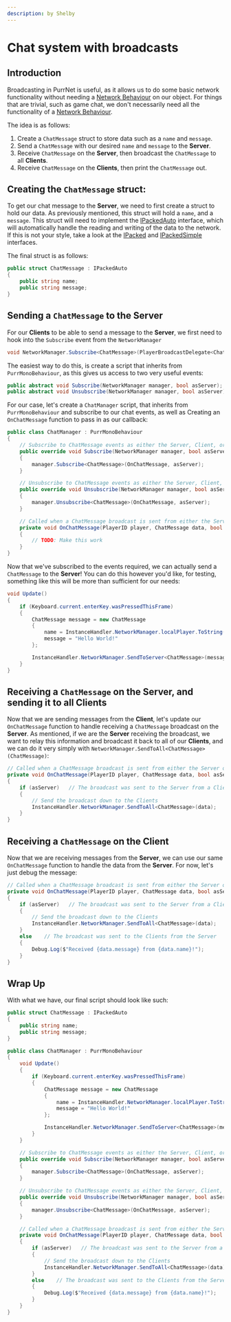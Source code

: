 ```yaml
---
description: by Shelby
---
```


# Chat system with broadcasts

## Introduction

Broadcasting in PurrNet is useful, as it allows us to do some basic network functionality without needing a [Network Behaviour](../systems-and-modules/network-identity/networkbehaviour.md) on our object. For things that are trivial, such as game chat, we don't necessarily need all the functionality of a [Network Behaviour](../systems-and-modules/network-identity/networkbehaviour.md).

The idea is as follows:

1. Create a `ChatMessage` struct to store data such as a `name` and `message`.
2. Send a `ChatMessage` with our desired `name` and `message` to the **Server**.
3. Receive `ChatMessage` on the **Server**, then broadcast the `ChatMessage` to all **Clients**.
4. Receive `ChatMessage` on the **Clients**, then print the `ChatMessage` out.

## Creating the `ChatMessage` struct:

To get our chat message to the **Server**, we need to first create a struct to hold our data. As previously mentioned, this struct will hold a `name`, and a `message`. This struct will need to implement the [IPackedAuto](../systems-and-modules/bitpacker-serialization/networking-custom-classes-structs-and-types.md#IPackedAuto) interface, which will automatically handle the reading and writing of the data to the network. If this is not your style, take a look at the [IPacked](../systems-and-modules/bitpacker-serialization/networking-custom-classes-structs-and-types.md#IPacked) and [IPackedSimple](../systems-and-modules/bitpacker-serialization/networking-custom-classes-structs-and-types.md#IPackedSimple) interfaces.

The final struct is as follows:

```csharp
public struct ChatMessage : IPackedAuto
{
    public string name;
    public string message;
}
```

## Sending a `ChatMessage` to the **Server**

For our **Clients** to be able to send a message to the **Server**, we first need to hook into the `Subscribe` event from the `NetworkManager`

```csharp
void NetworkManager.Subscribe<ChatMessage>(PlayerBroadcastDelegate<ChatMessage> callback, bool asServer)
```

The easiest way to do this, is create a script that inherits from `PurrMonoBehaviour`, as this gives us access to two very useful events:

```csharp
public abstract void Subscribe(NetworkManager manager, bool asServer);
public abstract void Unsubscribe(NetworkManager manager, bool asServer);
```

For our case, let's create a `ChatManager` script, that inherits from `PurrMonoBehaviour` and subscribe to our chat events, as well as Creating an `OnChatMessage` function to pass in as our callback:

```csharp
public class ChatManager : PurrMonoBehaviour
{
    // Subscribe to ChatMessage events as either the Server, Client, or both
    public override void Subscribe(NetworkManager manager, bool asServer)
    {
        manager.Subscribe<ChatMessage>(OnChatMessage, asServer);
    }

    // Unsubscribe to ChatMessage events as either the Server, Client, or both
    public override void Unsubscribe(NetworkManager manager, bool asServer)
    {
        manager.Unsubscribe<ChatMessage>(OnChatMessage, asServer);
    }

    // Called when a ChatMessage broadcast is sent from either the Server or a Client
    private void OnChatMessage(PlayerID player, ChatMessage data, bool asServer)
    {
        // TODO: Make this work
    }
}
```

Now that we've subscribed to the events required, we can actually send a `ChatMessage` to the **Server**! You can do this however you'd like, for testing, something like this will be more than sufficient for our needs:

```csharp
void Update()
{
    if (Keyboard.current.enterKey.wasPressedThisFrame)
    {
        ChatMessage message = new ChatMessage
        {
            name = InstanceHandler.NetworkManager.localPlayer.ToString(),
            message = "Hello World!"
        };

        InstanceHandler.NetworkManager.SendToServer<ChatMessage>(message);
    }
}
```

## Receiving a `ChatMessage` on the **Server**, and sending it to all **Clients**

Now that we are sending messages from the **Client**, let's update our `OnChatMessage` function to handle receiving a `ChatMessage` broadcast on the **Server**. As mentioned, if we are the **Server** receiving the broadcast, we want to relay this information and broadcast it back to all of our **Clients**, and we can do it very simply with `NetworkManager.SendToAll<ChatMessage>(ChatMessage)`:

```csharp
// Called when a ChatMessage broadcast is sent from either the Server or a Client
private void OnChatMessage(PlayerID player, ChatMessage data, bool asServer)
{
    if (asServer)   // The broadcast was sent to the Server from a Client
    {
        // Send the broadcast down to the Clients
        InstanceHandler.NetworkManager.SendToAll<ChatMessage>(data);
    }
}
```

## Receiving a `ChatMessage` on the **Client**

Now that we are receiving messages from the **Server**, we can use our same `OnChatMessage` function to handle the data from the **Server**. For now, let's just debug the message:

```csharp
// Called when a ChatMessage broadcast is sent from either the Server or a Client
private void OnChatMessage(PlayerID player, ChatMessage data, bool asServer)
{
    if (asServer)   // The broadcast was sent to the Server from a Client
    {
        // Send the broadcast down to the Clients
        InstanceHandler.NetworkManager.SendToAll<ChatMessage>(data);
    }
    else    // The broadcast was sent to the Clients from the Server
    {
        Debug.Log($"Received {data.message} from {data.name}!");
    }
}
```

## Wrap Up

With what we have, our final script should look like such:

```csharp
public struct ChatMessage : IPackedAuto
{
    public string name;
    public string message;
}

public class ChatManager : PurrMonoBehaviour
{
    void Update()
    {
        if (Keyboard.current.enterKey.wasPressedThisFrame)
        {
            ChatMessage message = new ChatMessage
            {
                name = InstanceHandler.NetworkManager.localPlayer.ToString(),
                message = "Hello World!"
            };

            InstanceHandler.NetworkManager.SendToServer<ChatMessage>(message);
        }
    }

    // Subscribe to ChatMessage events as either the Server, Client, or both
    public override void Subscribe(NetworkManager manager, bool asServer)
    {
        manager.Subscribe<ChatMessage>(OnChatMessage, asServer);
    }

    // Unsubscribe to ChatMessage events as either the Server, Client, or both
    public override void Unsubscribe(NetworkManager manager, bool asServer)
    {
        manager.Unsubscribe<ChatMessage>(OnChatMessage, asServer);
    }

    // Called when a ChatMessage broadcast is sent from either the Server or a Client
    private void OnChatMessage(PlayerID player, ChatMessage data, bool asServer)
    {
        if (asServer)   // The broadcast was sent to the Server from a Client
        {
            // Send the broadcast down to the Clients
            InstanceHandler.NetworkManager.SendToAll<ChatMessage>(data);
        }
        else    // The broadcast was sent to the Clients from the Server
        {
            Debug.Log($"Received {data.message} from {data.name}!");
        }
    }
}
```
